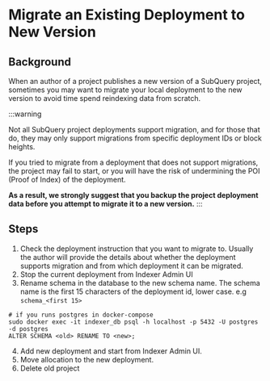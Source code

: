 # Migrate an Existing Deployment to New Version

## Background

When an author of a project publishes a new version of a SubQuery project, sometimes you may want to migrate your local deployment to the new version to avoid time spend reindexing data from scratch.

:::warning

Not all SubQuery project deployments support migration, and for those that do, they may only support migrations from specific deployment IDs or block heights.

If you tried to migrate from a deployment that does not support migrations, the project may fail to start, or you will have the risk of undermining the POI (Proof of Index) of the deployment.

**As a result, we strongly suggest that you backup the project deployment data before you attempt to migrate it to a new version.**
:::

## Steps

1. Check the deployment instruction that you want to migrate to. Usually the author will provide the details about whether the deployment supports migration and from which deployment it can be migrated.
2. Stop the current deployment from Indexer Admin UI
3. Rename schema in the database to the new schema name. The schema name is the first 15 characters of the deployment id, lower case. e.g `schema_<first 15>`

```
# if you runs postgres in docker-compose
sudo docker exec -it indexer_db psql -h localhost -p 5432 -U postgres -d postgres
ALTER SCHEMA <old> RENAME TO <new>;
```

4. Add new deployment and start from Indexer Admin UI.
5. Move allocation to the new deployment.
6. Delete old project
